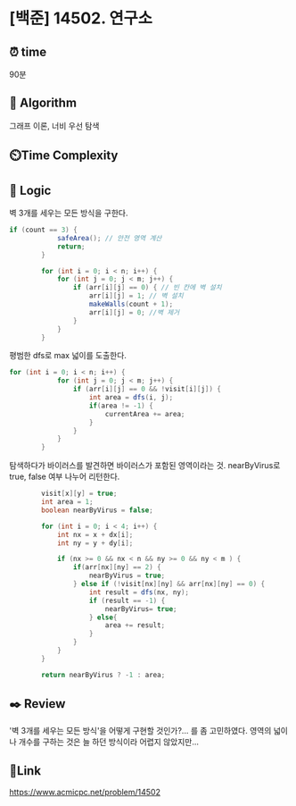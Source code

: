 # [백준] 14502. 연구소 


## ⏰ **time**
90분

## :pushpin: **Algorithm**
그래프 이론, 너비 우선 탐색 

## ⏲️**Time Complexity**


## :round_pushpin: **Logic**
벽 3개를 세우는 모든 방식을 구한다.
```java
if (count == 3) {
            safeArea(); // 안전 영역 계산
            return;
        }

        for (int i = 0; i < n; i++) {
            for (int j = 0; j < m; j++) {
                if (arr[i][j] == 0) { // 빈 칸에 벽 설치
                    arr[i][j] = 1; // 벽 설치
                    makeWalls(count + 1);
                    arr[i][j] = 0; //벽 제거
                }
            }
        }
```

평범한 dfs로 max 넓이를 도출한다.
```java
for (int i = 0; i < n; i++) {
            for (int j = 0; j < m; j++) {
                if (arr[i][j] == 0 && !visit[i][j]) {
                    int area = dfs(i, j);
                    if(area != -1) {
                        currentArea += area;
                    }
                }
            }
        }
```

탐색하다가 바이러스를 발견하면 바이러스가 포함된 영역이라는 것. nearByVirus로 true, false 여부 나누어 리턴한다.
```java
        visit[x][y] = true;
        int area = 1;
        boolean nearByVirus = false;

        for (int i = 0; i < 4; i++) {
            int nx = x + dx[i];
            int ny = y + dy[i];

            if (nx >= 0 && nx < n && ny >= 0 && ny < m ) {
                if(arr[nx][ny] == 2) {
                    nearByVirus = true;
                } else if (!visit[nx][ny] && arr[nx][ny] == 0) {
                    int result = dfs(nx, ny);
                    if (result == -1) {
                        nearByVirus= true;
                    } else{
                        area += result;
                    }
                }
            }
        }

        return nearByVirus ? -1 : area;
```

## :black_nib: **Review**
'벽 3개를 세우는 모든 방식'을 어떻게 구현할 것인가?... 를 좀 고민하였다.
영역의 넓이나 개수를 구하는 것은 늘 하던 방식이라 어렵지 않았지만...

## 📡**Link**
https://www.acmicpc.net/problem/14502  
